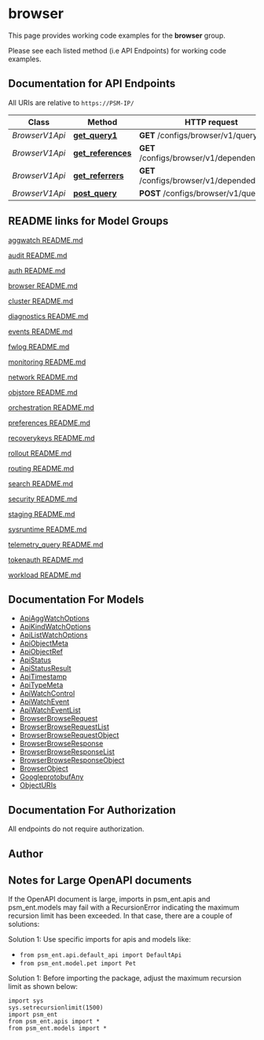 # browser

This page provides working code examples for the **browser** group.

Please see each listed method (i.e API Endpoints) for working code examples.

## Documentation for API Endpoints

All URIs are relative to `https://PSM-IP/`

Class | Method | HTTP request | Description
------------ | ------------- | ------------- | -------------
*BrowserV1Api* | [**get_query1**](../../../docs/BrowserV1Api.md#get_query1) | **GET** /configs/browser/v1/query | 
*BrowserV1Api* | [**get_references**](../../../docs/BrowserV1Api.md#get_references) | **GET** /configs/browser/v1/dependencies/** | 
*BrowserV1Api* | [**get_referrers**](../../../docs/BrowserV1Api.md#get_referrers) | **GET** /configs/browser/v1/dependedby/** | 
*BrowserV1Api* | [**post_query**](../../../docs/BrowserV1Api.md#post_query) | **POST** /configs/browser/v1/query | 


## README links for Model Groups

[aggwatch README.md](..//aggwatch/README.md)

[audit README.md](..//audit/README.md)

[auth README.md](..//auth/README.md)

[browser README.md](..//browser/README.md)

[cluster README.md](..//cluster/README.md)

[diagnostics README.md](..//diagnostics/README.md)

[events README.md](..//events/README.md)

[fwlog README.md](..//fwlog/README.md)

[monitoring README.md](..//monitoring/README.md)

[network README.md](..//network/README.md)

[objstore README.md](..//objstore/README.md)

[orchestration README.md](..//orchestration/README.md)

[preferences README.md](..//preferences/README.md)

[recoverykeys README.md](..//recoverykeys/README.md)

[rollout README.md](..//rollout/README.md)

[routing README.md](..//routing/README.md)

[search README.md](..//search/README.md)

[security README.md](..//security/README.md)

[staging README.md](..//staging/README.md)

[sysruntime README.md](..//sysruntime/README.md)

[telemetry_query README.md](..//telemetry_query/README.md)

[tokenauth README.md](..//tokenauth/README.md)

[workload README.md](..//workload/README.md)


## Documentation For Models

 - [ApiAggWatchOptions](../../../docs/ApiAggWatchOptions.md)
 - [ApiKindWatchOptions](../../../docs/ApiKindWatchOptions.md)
 - [ApiListWatchOptions](../../../docs/ApiListWatchOptions.md)
 - [ApiObjectMeta](../../../docs/ApiObjectMeta.md)
 - [ApiObjectRef](../../../docs/ApiObjectRef.md)
 - [ApiStatus](../../../docs/ApiStatus.md)
 - [ApiStatusResult](../../../docs/ApiStatusResult.md)
 - [ApiTimestamp](../../../docs/ApiTimestamp.md)
 - [ApiTypeMeta](../../../docs/ApiTypeMeta.md)
 - [ApiWatchControl](../../../docs/ApiWatchControl.md)
 - [ApiWatchEvent](../../../docs/ApiWatchEvent.md)
 - [ApiWatchEventList](../../../docs/ApiWatchEventList.md)
 - [BrowserBrowseRequest](../../../docs/BrowserBrowseRequest.md)
 - [BrowserBrowseRequestList](../../../docs/BrowserBrowseRequestList.md)
 - [BrowserBrowseRequestObject](../../../docs/BrowserBrowseRequestObject.md)
 - [BrowserBrowseResponse](../../../docs/BrowserBrowseResponse.md)
 - [BrowserBrowseResponseList](../../../docs/BrowserBrowseResponseList.md)
 - [BrowserBrowseResponseObject](../../../docs/BrowserBrowseResponseObject.md)
 - [BrowserObject](../../../docs/BrowserObject.md)
 - [GoogleprotobufAny](../../../docs/GoogleprotobufAny.md)
 - [ObjectURIs](../../../docs/ObjectURIs.md)


## Documentation For Authorization

 All endpoints do not require authorization.

## Author




## Notes for Large OpenAPI documents
If the OpenAPI document is large, imports in psm_ent.apis and psm_ent.models may fail with a
RecursionError indicating the maximum recursion limit has been exceeded. In that case, there are a couple of solutions:

Solution 1:
Use specific imports for apis and models like:
- `from psm_ent.api.default_api import DefaultApi`
- `from psm_ent.model.pet import Pet`

Solution 1:
Before importing the package, adjust the maximum recursion limit as shown below:
```
import sys
sys.setrecursionlimit(1500)
import psm_ent
from psm_ent.apis import *
from psm_ent.models import *
```
